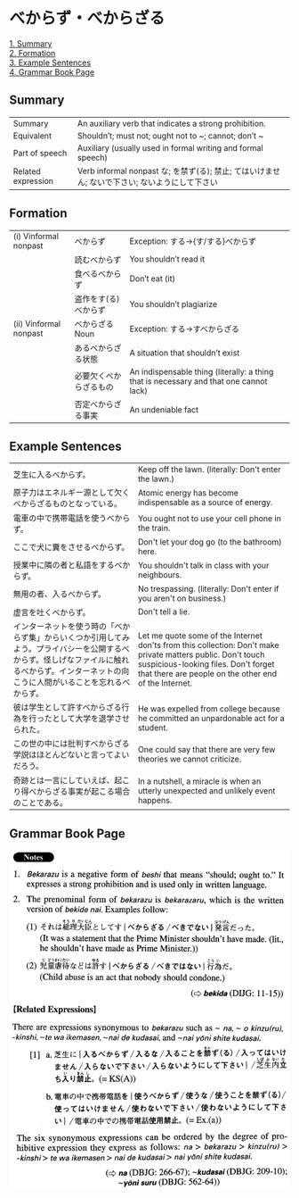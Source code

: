 # べからず・べからざる

[1. Summary](#summary)<br>
[2. Formation](#formation)<br>
[3. Example Sentences](#example-sentences)<br>
[4. Grammar Book Page](#grammar-book-page)<br>


## Summary

<table><tr>   <td>Summary</td>   <td>An auxiliary verb that indicates a strong prohibition.</td></tr><tr>   <td>Equivalent</td>   <td>Shouldn’t; must not; ought not to ~; cannot; don’t ~</td></tr><tr>   <td>Part of speech</td>   <td>Auxiliary (usually used in formal writing and formal speech)</td></tr><tr>   <td>Related expression</td>   <td>Verb informal nonpast な; を禁ず(る); 禁止; てはいけません; ないで下さい; ないようにして下さい</td></tr></table>

## Formation

<table class="table"><tbody><tr class="tr head"><td class="td"><span class="numbers">(i)</span> <span class="bold">Vinformal nonpast</span></td><td class="td"><span class="concept">べからず</span></td><td class="td"><span>Exception: する→{す/する}べからず</span></td></tr><tr class="tr"><td class="td"></td><td class="td"><span>読む</span><span class="concept">べからず</span></td><td class="td"><span>You shouldn’t read it</span></td></tr><tr class="tr"><td class="td"></td><td class="td"><span>食べる</span><span class="concept">べからず</span></td><td class="td"><span>Don’t eat (it)</span> </td></tr><tr class="tr"><td class="td"></td><td class="td"><span>盗作をす(る)</span> <span class="concept">べからず</span></td><td class="td"><span>You shouldn’t plagiarize</span></td></tr><tr class="tr head"><td class="td"><span class="numbers">(ii)</span> <span class="bold">Vinformal nonpast</span></td><td class="td"><span class="concept">べからざる</span><span>Noun</span></td><td class="td"><span>Exception: する→すべからざる</span></td></tr><tr class="tr"><td class="td"></td><td class="td"><span>ある</span><span class="concept">べからざる</span><span>状態</span></td><td class="td"><span>A situation that shouldn’t exist</span></td></tr><tr class="tr"><td class="td"></td><td class="td"><span>必要欠く</span><span class="concept">べからざる</span><span>もの</span></td><td class="td"><span>An indispensable thing (literally: a thing that is necessary and that one cannot lack)</span> </td></tr><tr class="tr"><td class="td"></td><td class="td"><span>否定</span><span class="concept">べからざる</span><span>事実</span></td><td class="td"><span>An undeniable fact</span></td></tr></tbody></table>

## Example Sentences

<table><tr>   <td>芝生に入るべからず。</td>   <td>Keep off the lawn. (literally: Don't enter the lawn.)</td></tr><tr>   <td>原子力はエネルギー源として欠くべからざるものとなっている。</td>   <td>Atomic energy has become indispensable as a source of energy.</td></tr><tr>   <td>電車の中で携帯電話を使うべからず。</td>   <td>You ought not to use your cell phone in the train.</td></tr><tr>   <td>ここで犬に糞をさせるべからず。</td>   <td>Don't let your dog go (to the bathroom) here.</td></tr><tr>   <td>授業中に隣の者と私語をするべからず。</td>   <td>You shouldn't talk in class with your neighbours.</td></tr><tr>   <td>無用の者、入るべからず。</td>   <td>No trespassing. (literally: Don't enter if you aren't on business.)</td></tr><tr>   <td>虚言を吐くべからず。</td>   <td>Don't tell a lie.</td></tr><tr>   <td>インターネットを使う時の「べからず集」からいくつか引用してみよう。プライバシーを公開するべからず。怪しげなファイルに触れるべからず。インターネットの向こうに人間がいることを忘れるべからず。</td>   <td>Let me quote some of the Internet don'ts from this collection: Don't make private matters public. Don't touch suspicious-looking files. Don't forget that there are people on the other end of the Internet.</td></tr><tr>   <td>彼は学生として許すべからざる行為を行ったとして大学を退学させられた。</td>   <td>He was expelled from college because he committed an unpardonable act for a student.</td></tr><tr>   <td>この世の中には批判すべからざる学説はほとんどないと言ってよいだろう。</td>   <td>One could say that there are very few theories we cannot criticize.</td></tr><tr>   <td>奇跡とは一言にしていえば、起こり得べからざる事実が起こる場合のことである。</td>   <td>In a nutshell, a miracle is when an utterly unexpected and unlikely event happens.</td></tr></table>

## Grammar Book Page

![](../img/Advancedべからず／べからざる.png)

